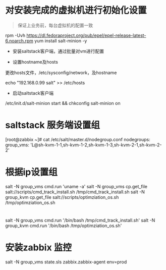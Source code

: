 # 对安装完成的虚拟机进行初始化设置

> 保证上业务前，每台虚拟机的配置一致

rpm -Uvh https://dl.fedoraproject.org/pub/epel/epel-release-latest-6.noarch.rpm
yum install salt-minion -y

- 安装saltstack客户端，通过批量对vm进行配置

- 设置hostname及hosts

更改hosts文件，/etc/sysconfig/network，及hostname


echo "192.168.0.99 salt" >> /etc/hosts


- 启动saltstack客户端


/etc/init.d/salt-minion start && chkconfig salt-minion on

# saltstack 服务端设置组
[root@zabbix ~]# cat /etc/salt/master.d/nodegroup.conf
nodegroups:
   group_vms: 'L@sh-kvm-1-1,sh-kvm-1-2,sh-kvm-1-3,sh-kvm-2-1,sh-kvm-2-2'

# 根据ip设置组
salt -N group_vms cmd.run 'uname -a'
salt -N group_vms cp.get_file salt://scripts/cmd_track_install.sh /tmp/cmd_track_install.sh
salt -N group_kvm cp.get_file salt://scripts/optimziation_os.sh /tmp/optimziation_os.sh

#
salt -N group_vms cmd.run '/bin/bash /tmp/cmd_track_install.sh'
salt -N group_kvm cmd.run '/bin/bash /tmp/optimziation_os.sh'

# 安装zabbix 监控
salt -N group_vms state.sls zabbix.zabbix-agent env=prod
